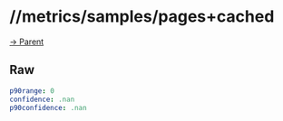 
# //metrics/samples/pages+cached

[→ Parent](../..)


## Raw


```yaml
p90range: 0
confidence: .nan
p90confidence: .nan

```

